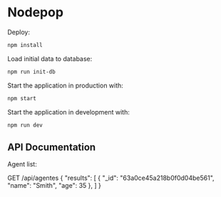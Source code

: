 # Nodepop

Deploy:

```sh
npm install
```

Load initial data to database:

```sh
npm run init-db
```

Start the application in production with:

```sh
npm start
```

Start the application in development with:

```sh
npm run dev
```

## API Documentation
Agent list:

GET /api/agentes
{
  "results": [
    {
      "_id": "63a0ce45a218b0f0d04be561",
      "name": "Smith",
      "age": 35
    },
  ]
}